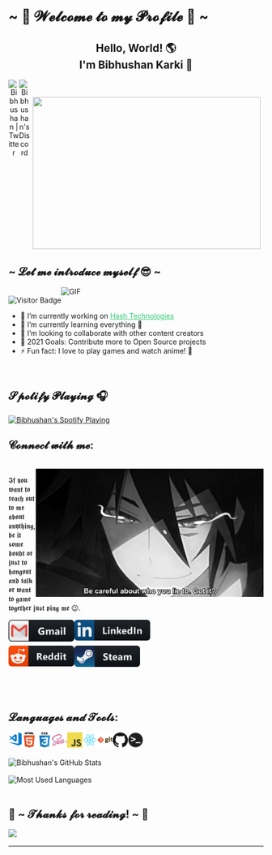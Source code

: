 <h1 align="left">~ 💖 𝓦𝓮𝓵𝓬𝓸𝓶𝓮 𝓽𝓸 𝓶𝔂 𝓟𝓻𝓸𝓯𝓲𝓵𝓮 💖 ~</h1>
<div style="text-align: center">
<h2>
Hello, World! 🌎 
<br/>I'm Bibhushan Karki 👋
</h2>
<a href="https://twitter.com/BibhushanKarki1">
  <img align="left" alt="Bibhushan | Twitter" width="21px" src="https://raw.githubusercontent.com/anuraghazra/anuraghazra/master/assets/twitter.svg" />
</a>
<a href="https://discord.gg/Q64a82kC">
  <img align="left" alt="Bibhushan's Discord" width="21px" src="https://raw.githubusercontent.com/anuraghazra/anuraghazra/master/assets/discord-round.svg" />
</a>
<br/>
<br/>
<img width="450" height="300" src="https://github.com/BibhushanKarki/BibhushanKarki/blob/main/assets/joey.gif"/>
</div>

<h2>~ 𝓛𝓮𝓽 𝓶𝓮 𝓲𝓷𝓽𝓻𝓸𝓭𝓾𝓬𝓮 𝓶𝔂𝓼𝓮𝓵𝓯 😎 ~</h2> 

<img hight="280" width="400" alt="GIF" align="right" src="https://github.com/BibhushanKarki/BibhushanKarki/blob/main/assets/1936.gif">

![Visitor Badge](https://visitor-badge.laobi.icu/badge?page_id=BibhushanKarki)

- 🔭 I’m currently working on <a style="color: #2ecc71;" href="https://hashtechnologies.net/" target="_blank">Hash Technologies</a>
- 🌱 I’m currently learning everything 🤣
- 👯 I’m looking to collaborate with other content creators
- 🥅 2021 Goals: Contribute more to Open Source projects
- ⚡ Fun fact: I love to play games and watch anime! 🤣

<br/>

## 𝓢𝓹𝓸𝓽𝓲𝓯𝔂 𝓟𝓵𝓪𝔂𝓲𝓷𝓰 🎧

[<img src="https://now-playing-codestackr.vercel.app/api/spotify-playing" alt="Bibhushan's Spotify Playing" width="350" />](https://open.spotify.com/user/31lade5th3tziccmsse7425vabyq)

## 𝓒𝓸𝓷𝓷𝓮𝓬𝓽 𝔀𝓲𝓽𝓱 𝓶𝓮:

<p>
 </br>

<img hight="320" width="450" align="right" alt="GIF" src="https://github.com/BibhushanKarki/BibhushanKarki/blob/main/assets/93195.gif">

𝕴𝖋 𝖞𝖔𝖚 𝖜𝖆𝖓𝖙 𝖙𝖔 𝖗𝖊𝖆𝖈𝖍 𝖔𝖚𝖙 𝖙𝖔 𝖒𝖊 𝖆𝖇𝖔𝖚𝖙 𝖆𝖓𝖞𝖙𝖍𝖎𝖓𝖌, 𝖇𝖊 𝖎𝖙 𝖘𝖔𝖒𝖊 𝖉𝖔𝖚𝖇𝖙 𝖔𝖗 𝖏𝖚𝖘𝖙 𝖙𝖔 𝖍𝖆𝖓𝖌𝖔𝖚𝖙 𝖆𝖓𝖉 𝖙𝖆𝖑𝖐 𝖔𝖗 𝖜𝖆𝖓𝖙 𝖙𝖔 𝖌𝖆𝖒𝖊 𝖙𝖔𝖌𝖊𝖙𝖍𝖊𝖗 𝖏𝖚𝖘𝖙 𝖕𝖎𝖓𝖌 𝖒𝖊 😉.

<a href="mailto:bibhushan.karki11@gmail.com">
 <img align="left" alt="Gmail" width="130" hight="100" src="https://github.com/BibhushanKarki/BibhushanKarki/blob/main/assets/icons/gmail.png" />
</a>
<a href="https://www.linkedin.com/in/bibhushan-karki-3184b013a/">
  <img align="left" alt="Linkedin" width="150" hight="100" src="https://github.com/BibhushanKarki/BibhushanKarki/blob/main/assets/icons/linkedin.png" />
</br>
</br>
</br>
</a>
<a href="https://www.reddit.com/user/BibhushanKarki">
  <img align="left" alt=" Reddit" width="130" hight="100" src="https://github.com/BibhushanKarki/BibhushanKarki/blob/main/assets/icons/reddit.png" />
</a>
<a href="https://steamcommunity.com/profiles/76561198261087242/">
  <img align="left" alt="Steam" width="130" hight="100" src="https://github.com/BibhushanKarki/BibhushanKarki/blob/main/assets/icons/steam.png" />
</a>
 </p>
<br />
<br />
<br />
<br />
<br />

## 𝓛𝓪𝓷𝓰𝓾𝓪𝓰𝓮𝓼 𝓪𝓷𝓭 𝓣𝓸𝓸𝓵𝓼:

<img align="left" alt="Visual Studio Code" width="26px" src="https://raw.githubusercontent.com/github/explore/80688e429a7d4ef2fca1e82350fe8e3517d3494d/topics/visual-studio-code/visual-studio-code.png" />
<img align="left" alt="HTML5" width="30px" src="https://raw.githubusercontent.com/github/explore/80688e429a7d4ef2fca1e82350fe8e3517d3494d/topics/html/html.png" />
<img align="left" alt="CSS3" width="30px" src="https://raw.githubusercontent.com/github/explore/80688e429a7d4ef2fca1e82350fe8e3517d3494d/topics/css/css.png" />
<img align="left" alt="Sass" width="30px" src="https://raw.githubusercontent.com/github/explore/80688e429a7d4ef2fca1e82350fe8e3517d3494d/topics/sass/sass.png" />
<img align="left" alt="JavaScript" width="30px" src="https://raw.githubusercontent.com/github/explore/80688e429a7d4ef2fca1e82350fe8e3517d3494d/topics/javascript/javascript.png" />
<img align="left" alt="React" width="30px" src="https://raw.githubusercontent.com/github/explore/80688e429a7d4ef2fca1e82350fe8e3517d3494d/topics/react/react.png" />
<img align="left" alt="Git" width="30px" src="https://raw.githubusercontent.com/github/explore/80688e429a7d4ef2fca1e82350fe8e3517d3494d/topics/git/git.png" />
<img align="left" alt="GitHub" width="30px" src="https://raw.githubusercontent.com/github/explore/78df643247d429f6cc873026c0622819ad797942/topics/github/github.png" />
<img align="left" alt="Terminal" width="30px" src="https://raw.githubusercontent.com/github/explore/80688e429a7d4ef2fca1e82350fe8e3517d3494d/topics/terminal/terminal.png" />
<br />
<br />
<br/>

<div align="left">
<img alt="Bibhushan's GitHub Stats" src="https://github-readme-stats-bibhushankarki.vercel.app/api?username=BibhushanKarki&show_icons=true&hide_border=true&theme=dracula" />
</div>
<br/>
<div align="left">
<img alt="Most Used Languages" src="https://github-readme-stats-bibhushankarki.vercel.app/api/top-langs/?username=BibhushanKarki&hide=TeX&layout=compact&theme=tokyonight&show_icons=true" />
</div>
<br/>
<h2 align="left">💖 ~ 𝓣𝓱𝓪𝓷𝓴𝓼 𝓯𝓸𝓻 𝓻𝓮𝓪𝓭𝓲𝓷𝓰! ~ 💖</h2>
<div align="left">
<img src="https://media1.tenor.com/images/0d31af83a215a5659f0aa7974d8d9b5c/tenor.gif?itemid=14973267">
</div>
<hr>
